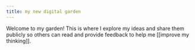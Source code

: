 ```yaml
---
title: my new digital garden 
---
```



Welcome to my garden! This is where I explore my ideas and share them publicly so others can read and provide feedback to help me [[improve my thinking]].

